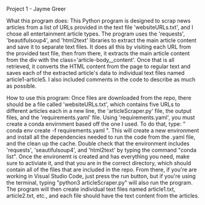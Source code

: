 Project 1 -
Jayme Greer

What this program does:
This Python program is designed to scrap news articles from a list of URLs provided in the text file 'websiteURLs.txt', and I chose all entertainment article types. The program uses the 'requests', 'beautifulsoup4', and 'html2text' libraries to extract the main article content and save it to separate text files.
It does all this by visiting each URL from the provided text file, then from there, it extracts the main article content from the div with the class='article-body__content'. Once that is all retrieved, it converts the HTML content from the page to regular text and saves each of the extracted article's data to individual text files named article1-article5. I also included comments in the code to describe as much as possible.

How to use this program:
Once files are downloaded from the repo, there should be a file called 'websiteURLs.txt', which contains five URLs to different articles each in a new line, the 'articleScraper.py' file, the output files, and the 'requirements.yaml' file. Using 'requirements.yaml', you must create a conda envirnment based off the one I used. To do that, type: " conda env create -f requirements.yaml ".
This will create a new environment and install all the dependencies needed to run the code from the .yaml file, and the clean up the cache. Double check that the environment includes 'requests', 'seautifulsoup4', and 'html2text' by typing the command "conda list". Once the environemt is created and has everything you need, make sure to activiate it, and that you are in the correct directory, which should contain all of the files that are included in the repo. From there, if you're are working in Visual Studio Code, just press the run button, but if you're using the terminal, typing "python3 articleScraper.py" will also run the program. The program will then create individual text files named article1.txt, article2.txt, etc., and each file should have the text content from the articles.


